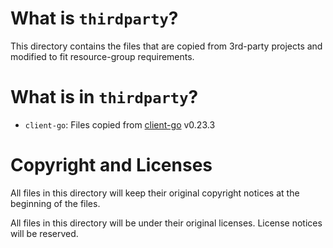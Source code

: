 # What is `thirdparty`?

This directory contains the files that are copied from 3rd-party projects and modified to fit resource-group requirements.

# What is in `thirdparty`?

- `client-go`: Files copied from [client-go] v0.23.3

# Copyright and Licenses

All files in this directory will keep their original copyright notices at the beginning of the files.

All files in this directory will be under their original licenses. License notices will be reserved.

[client-go]: https://github.com/kubernetes/client-go/tree/v0.23.3